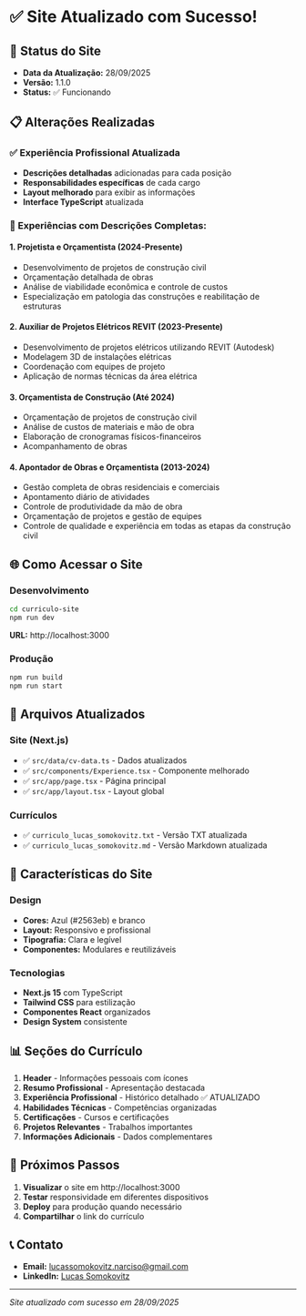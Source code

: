 # ✅ Site Atualizado com Sucesso!

## 🚀 Status do Site
- **Data da Atualização:** 28/09/2025
- **Versão:** 1.1.0
- **Status:** ✅ Funcionando

## 📋 Alterações Realizadas

### ✅ Experiência Profissional Atualizada
- **Descrições detalhadas** adicionadas para cada posição
- **Responsabilidades específicas** de cada cargo
- **Layout melhorado** para exibir as informações
- **Interface TypeScript** atualizada

### 🎯 Experiências com Descrições Completas:

#### 1. Projetista e Orçamentista (2024-Presente)
- Desenvolvimento de projetos de construção civil
- Orçamentação detalhada de obras
- Análise de viabilidade econômica e controle de custos
- Especialização em patologia das construções e reabilitação de estruturas

#### 2. Auxiliar de Projetos Elétricos REVIT (2023-Presente)
- Desenvolvimento de projetos elétricos utilizando REVIT (Autodesk)
- Modelagem 3D de instalações elétricas
- Coordenação com equipes de projeto
- Aplicação de normas técnicas da área elétrica

#### 3. Orçamentista de Construção (Até 2024)
- Orçamentação de projetos de construção civil
- Análise de custos de materiais e mão de obra
- Elaboração de cronogramas físicos-financeiros
- Acompanhamento de obras

#### 4. Apontador de Obras e Orçamentista (2013-2024)
- Gestão completa de obras residenciais e comerciais
- Apontamento diário de atividades
- Controle de produtividade da mão de obra
- Orçamentação de projetos e gestão de equipes
- Controle de qualidade e experiência em todas as etapas da construção civil

## 🌐 Como Acessar o Site

### Desenvolvimento
```bash
cd curriculo-site
npm run dev
```
**URL:** http://localhost:3000

### Produção
```bash
npm run build
npm run start
```

## 📁 Arquivos Atualizados

### Site (Next.js)
- ✅ `src/data/cv-data.ts` - Dados atualizados
- ✅ `src/components/Experience.tsx` - Componente melhorado
- ✅ `src/app/page.tsx` - Página principal
- ✅ `src/app/layout.tsx` - Layout global

### Currículos
- ✅ `curriculo_lucas_somokovitz.txt` - Versão TXT atualizada
- ✅ `curriculo_lucas_somokovitz.md` - Versão Markdown atualizada

## 🎨 Características do Site

### Design
- **Cores:** Azul (#2563eb) e branco
- **Layout:** Responsivo e profissional
- **Tipografia:** Clara e legível
- **Componentes:** Modulares e reutilizáveis

### Tecnologias
- **Next.js 15** com TypeScript
- **Tailwind CSS** para estilização
- **Componentes React** organizados
- **Design System** consistente

## 📊 Seções do Currículo

1. **Header** - Informações pessoais com ícones
2. **Resumo Profissional** - Apresentação destacada
3. **Experiência Profissional** - Histórico detalhado ✅ ATUALIZADO
4. **Habilidades Técnicas** - Competências organizadas
5. **Certificações** - Cursos e certificações
6. **Projetos Relevantes** - Trabalhos importantes
7. **Informações Adicionais** - Dados complementares

## 🔧 Próximos Passos

1. **Visualizar** o site em http://localhost:3000
2. **Testar** responsividade em diferentes dispositivos
3. **Deploy** para produção quando necessário
4. **Compartilhar** o link do currículo

## 📞 Contato

- **Email:** lucassomokovitz.narciso@gmail.com
- **LinkedIn:** [Lucas Somokovitz](https://www.linkedin.com/in/lucas-somokovitz/)

---

*Site atualizado com sucesso em 28/09/2025*
